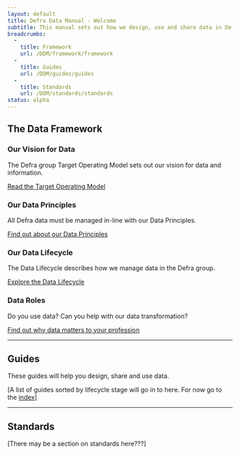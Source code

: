 ```yaml
---
layout: default
title: Defra Data Manual - Welcome
subtitle: This manual sets out how we design, use and share data in Defra group.
breadcrumbs:
  -
    title: Framework
    url: /DDM/framework/framework
  -
    title: Guides
    url: /DDM/guides/guides
  -
    title: Standards
    url: /DDM/standards/standards
status: alpha
---
```


## The Data Framework

### Our Vision for Data

 The Defra group Target Operating Model sets out our vision for data and information.

 [Read the Target Operating Model](https://intranet.defra.gov.uk/about-defra/what-we-do/strategy/target-operating-model)

### Our Data Principles

 All Defra data must be managed in-line with our Data Principles.

 [Find out about our Data Principles](/DDM/framework/principles)

### Our Data Lifecycle

 The Data Lifecycle describes how we manage data in the Defra group.

 [Explore the Data Lifecycle](/DDM/framework/lifecycle)

### Data Roles

 Do you use data? Can you help with our data transformation?

 [Find out why data matters to your profession]($)

***

## Guides

These guides will help you design, share and use data.

[A list of guides sorted by lifecycle stage will go in to here. For now go to the [index](/DDM/guides/guides
)]

***

## Standards

[There may be a section on standards here???]

